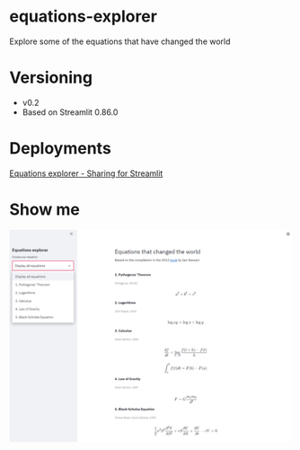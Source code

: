 # equations-explorer

Explore some of the equations that have changed the world

# Versioning
* v0.2
* Based on Streamlit 0.86.0

# Deployments
[Equations explorer - Sharing for Streamlit](https://share.streamlit.io/daniellewisdl/equations-explorer/master/app.py)

# Show me
![Equations explorer](https://github.com/daniellewisDL/equations-explorer/blob/master/e-e.png)
